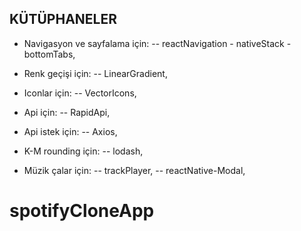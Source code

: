 ## KÜTÜPHANELER

- Navigasyon ve sayfalama için:
  -- reactNavigation - nativeStack - bottomTabs,

- Renk geçişi için:
  -- LinearGradient,

- Iconlar için:
  -- VectorIcons,

- Api için:
  -- RapidApi,

- Api istek için:
  -- Axios,

- K-M rounding için:
  -- lodash,

- Müzik çalar için:
  -- trackPlayer,
  -- reactNative-Modal,
# spotifyCloneApp
